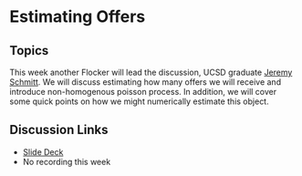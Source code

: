 # Estimating Offers

## Topics

This week another Flocker will lead the discussion, UCSD graduate [Jeremy Schmitt](https://mathweb.ucsd.edu/~j2schmit). 
We will discuss estimating how many offers we will receive and introduce non-homogenous poisson process. In addition, we 
will cover some quick points on how we might numerically estimate this object.

## Discussion Links
* [Slide Deck](https://docs.google.com/presentation/d/17Nhb3EBX4uruHIAP-PNNgi9NJnDxR22IbYsYcUbRFJQ/)
* No recording this week



